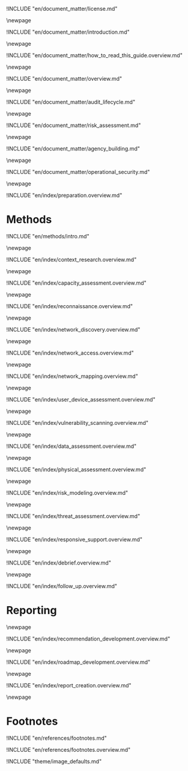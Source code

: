 	
<!-- License -->

!INCLUDE "en/document_matter/license.md"

\newpage

<!-- Introduction -->

!INCLUDE "en/document_matter/introduction.md"

\newpage

!INCLUDE "en/document_matter/how_to_read_this_guide.overview.md"

\newpage

<!-- Overview -->

!INCLUDE "en/document_matter/overview.md"

\newpage

<!-- Audit Lifecycle -->

!INCLUDE "en/document_matter/audit_lifecycle.md"

\newpage
<!-- Risk Modeling -->

!INCLUDE "en/document_matter/risk_assessment.md"

\newpage
<!-- Agency Building -->

!INCLUDE "en/document_matter/agency_building.md"

\newpage
<!-- Operational Security -->

!INCLUDE "en/document_matter/operational_security.md"

\newpage
<!-- Audit Prep-->
!INCLUDE "en/index/preparation.overview.md"

# Methods

!INCLUDE "en/methods/intro.md"

\newpage
<!-- Audit Scoping-->

!INCLUDE "en/index/context_research.overview.md"

\newpage

!INCLUDE "en/index/capacity_assessment.overview.md"


\newpage
<!-- Recon-->

!INCLUDE "en/index/reconnaissance.overview.md"

\newpage
<!-- Network Discovery-->

!INCLUDE "en/index/network_discovery.overview.md"

\newpage
<!-- Network Access -->

!INCLUDE "en/index/network_access.overview.md"

\newpage
<!-- Network Mapping -->

!INCLUDE "en/index/network_mapping.overview.md"

\newpage
<!-- User Device Assessment -->

!INCLUDE "en/index/user_device_assessment.overview.md"

\newpage
<!-- Vulnerability Analysis -->

!INCLUDE "en/index/vulnerability_scanning.overview.md"

\newpage
<!-- Data Assessment (assets) -->

!INCLUDE "en/index/data_assessment.overview.md"

\newpage
<!-- Physical Assessment -->

!INCLUDE "en/index/physical_assessment.overview.md"

\newpage
<!-- Risk Modeling -->

!INCLUDE "en/index/risk_modeling.overview.md"

\newpage
<!-- Threat Assessment -->

!INCLUDE "en/index/threat_assessment.overview.md"

\newpage
<!-- Responsive Support -->

!INCLUDE "en/index/responsive_support.overview.md"

\newpage
<!-- Debrief -->

!INCLUDE "en/index/debrief.overview.md"


\newpage
<!-- Follow Up -->

!INCLUDE "en/index/follow_up.overview.md"

# Reporting

\newpage
<!-- Recommendation Development -->

!INCLUDE "en/index/recommendation_development.overview.md"

\newpage
<!-- Roadmap Development -->

!INCLUDE "en/index/roadmap_development.overview.md"

\newpage
<!-- Reporting Creation -->

!INCLUDE "en/index/report_creation.overview.md"

\newpage


# Footnotes

<!-- Load Footnotes -->
!INCLUDE "en/references/footnotes.md"

<!-- Update Footnotes for overview -->
!INCLUDE "en/references/footnotes.overview.md"

<!-- Load Default Images -->
!INCLUDE "theme/image_defaults.md"

